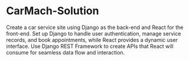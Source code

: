 # CarMach-Solution
Create a car service site using Django as the back-end and React for the front-end. Set up Django to handle user authentication, manage service records, and book appointments, while React provides a dynamic user interface. Use Django REST Framework to create APIs that React will consume for seamless data flow and interaction.
